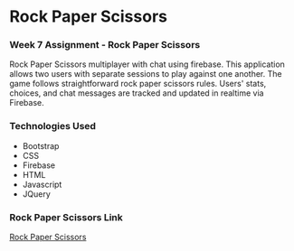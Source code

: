 # Rock Paper Scissors

### Week 7 Assignment - Rock Paper Scissors
Rock Paper Scissors multiplayer with chat using firebase. This application allows two users with separate sessions to play against one another. The game follows straightforward rock paper scissors rules. Users' stats, choices, and chat messages are tracked and updated in realtime via Firebase. 

### Technologies Used
- Bootstrap
- CSS
- Firebase
- HTML
- Javascript
- JQuery

### Rock Paper Scissors Link
[Rock Paper Scissors](https://radhikabgupta.github.io/RPS-Multiplayer/)
